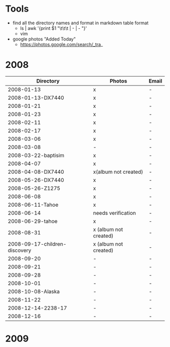 # Tools
* find all the directory names and format in markdown table format
  * ls | awk '{print $1 "\t\t\t | - | - "}'
  * vim
* google photos "Added Today"
  * https://photos.google.com/search/_tra_

# 2008
Directory | Photos | Email
---       | ---    | ---
2008-01-13                       | x | -
2008-01-13-DX7440                | x | -
2008-01-21                       | x | -
2008-01-23                       | x | -
2008-02-11                       | x | -
2008-02-17                       | x | -
2008-03-06                       | x | -
2008-03-08                       | - | -
2008-03-22-baptisim              | x | -
2008-04-07                       | x | -
2008-04-08-DX7440                | x(album not created) | -
2008-05-26-DX7440                | x | -
2008-05-26-Z1275                 | x | -
2008-06-08                       | x | -
2008-06-11-Tahoe                 | x | -
2008-06-14                       | needs verification | -
2008-06-29-tahoe                 | x | -
2008-08-31                       | x (album not created) | -
2008-09-17-children-discovery    | x (album not created) | -
2008-09-20                       | - | -
2008-09-21                       | - | -
2008-09-28                       | - | -
2008-10-01                       | - | -
2008-10-08-Alaska                | - | -
2008-11-22                       | - | -
2008-12-14-2238-17               | - | -
2008-12-16                       | - | -

# 2009
